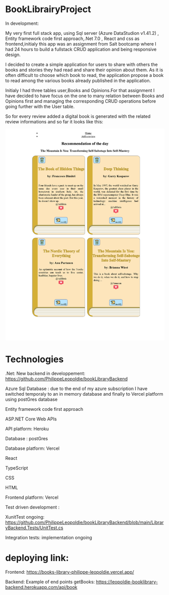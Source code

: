 # BookLibrairyProject
In development:

My very first full stack app, using Sql server (Azure DataStudion v1.41.2) , Entity framework code first approach,.Net 7.0 , React and css as frontend,initialy this app was an assignment from Salt bootcamp where I had 24 hours to build a fullstack CRUD application  and being responsive design.

I decided to create a simple application for users to share with others the books and stories they had read and share their opinion about them. As it is often difficult to choose which book to read, the application propose a book to read among the various books already published in the application.

Initialy I had three tables user,Books and Opinions.For that assignment I have decided to have focus on the one to many relation between Books and Opinions first and managing the corresponding CRUD operations before going further with the User table.

So for every review added a digital book is generated with the related review informations and so far it looks like this:

![my image](presentation_image.png)



# Technologies
.Net: New backend in developpement: https://github.com/PhilippeLeopoldie/bookLibraryBackend

Azure Sql Database : due to the end of my azure subscription I have switched temporaly to an in memory database and finally to Vercel platform using postGres database

Entity framework code first approach

ASP.NET Core Web APIs

API platform: Heroku

Database : postGres

Database platform: Vercel

React

TypeScript

CSS

HTML

Frontend platform: Vercel

Test driven development : 

  XunitTest ongoing: https://github.com/PhilippeLeopoldie/bookLibraryBackend/blob/main/LibraryBackend.Tests/UnitTest.cs
  
  Integration tests: implementation ongoing 

# deploying link:

Frontend:
https://books-library-philippe-leopoldie.vercel.app/

Backend:
Example of end points getBooks: https://leopoldie-booklibrary-backend.herokuapp.com/api/book








